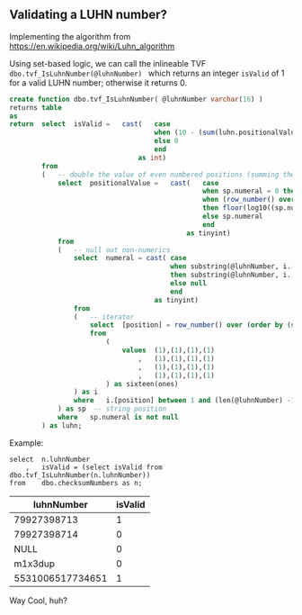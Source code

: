 ## Validating a LUHN number?

Implementing the algorithm from https://en.wikipedia.org/wiki/Luhn_algorithm

Using set-based logic, we can call the inlineable TVF ```dbo.tvf_IsLuhnNumber(@luhnNumber) ```
which returns an integer ```isValid``` of 1 for a valid LUHN number; otherwise it returns 0.

``` sql
create function dbo.tvf_IsLuhnNumber( @luhnNumber varchar(16) )
returns table
as
return  select  isValid =   cast(   case
                                    when (10 - (sum(luhn.positionalValue)  % 10)) = try_cast(right(@luhnNumber, 1) as int) then 1
                                    else 0
                                    end
                                as int)
        from
        (   -- double the value of even numbered positions (summing the digits of the product)
            select  positionalValue =   cast(   case
                                                when sp.numeral = 0 then sp.numeral
                                                when (row_number() over (order by (select 1))) % 2 = 0 
                                                then floor(log10((sp.numeral * 2))) + (sp.numeral * 2)
                                                else sp.numeral
                                                end
                                            as tinyint)
            from
            (   -- null out non-numerics
                select  numeral = cast( case 
                                        when substring(@luhnNumber, i.[position], 1) like '[0-9]' 
                                        then substring(@luhnNumber, i.[position], 1) 
                                        else null 
                                        end 
                                    as tinyint)
                from 
                (   -- iterator
                    select  [position] = row_number() over (order by (select 1))
                    from 
                        ( 
                            values  (1),(1),(1),(1)
                                ,   (1),(1),(1),(1)
                                ,   (1),(1),(1),(1)
                                ,   (1),(1),(1),(1)
                        ) as sixteen(ones)
                ) as i
                where   i.[position] between 1 and (len(@luhnNumber) -1)  -- exclude the right most digit, which is the checkdigit
            ) as sp  -- string position
            where   sp.numeral is not null
        ) as luhn;
```
Example:

```
select  n.luhnNumber
    ,   isValid = (select isValid from dbo.tvf_IsLuhnNumber(n.luhnNumber))
from    dbo.checksumNumbers as n;
```
| luhnNumber | isValid |
|-----------|---------|
|79927398713|1
|79927398714|0
|NULL|0
|m1x3dup|0
|5531006517734651|1

Way Cool, huh?
